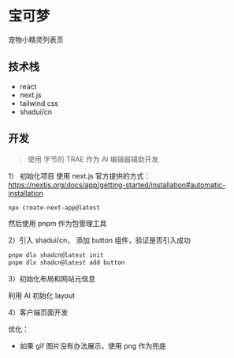 # 宝可梦

宠物小精灵列表页

## 技术栈
- react
- next.js
- tailwind css
- shadui/cn

## 开发

> 使用 字节的 TRAE 作为 AI 编辑器辅助开发

1） 初始化项目
使用 next.js 官方提供的方式：https://nextjs.org/docs/app/getting-started/installation#automatic-installation
```bash
npx create-next-app@latest
```
然后使用 pnpm 作为包管理工具

2）引入 shadui/cn， 添加 button 组件，验证是否引入成功

```bash
pnpm dlx shadcn@latest init
pnpm dlx shadcn@latest add button
```

3）初始化布局和网站元信息

利用 AI 初始化 layout 

4）客户端页面开发

优化：
- 如果 gif 图片没有办法展示，使用 png 作为兜底
